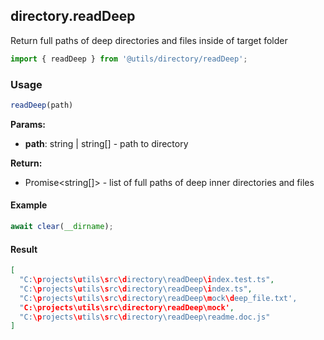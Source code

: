 ## directory.readDeep

Return full paths of deep directories and files inside of target folder

```javascript
import { readDeep } from '@utils/directory/readDeep';
```

### Usage

```javascript
readDeep(path)
```

**Params:**

* **path**: string | string[] - path to directory

**Return:**

* Promise<string[]> - list of full paths of deep inner directories and files

#### Example

```javascript
await clear(__dirname);
```

#### Result

```json
[
  "C:\projects\utils\src\directory\readDeep\index.test.ts",
  "C:\projects\utils\src\directory\readDeep\index.ts",
  "C:\projects\utils\src\directory\readDeep\mock\deep_file.txt',
  "C:\projects\utils\src\directory\readDeep\mock',
  "C:\projects\utils\src\directory\readDeep\readme.doc.js"
]
```